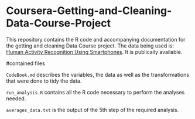 # Coursera-Getting-and-Cleaning-Data-Course-Project

This repository contains the R code and accompanying documentation for the getting and cleaning Data Course project.
The data being used is: [Human Activity Recognition Using Smartphones](http://archive.ics.uci.edu/ml/datasets/Human+Activity+Recognition+Using+Smartphones). It is publically available.

#contained files

`CodeBook.md` describes the variables, the data as well as the transformations that were done to tidy the data.

`run_analysis.R` contains all the R code necessary to perform the analyses needed.

`averages_data.txt` is the output of the 5th step of the required analysis.
